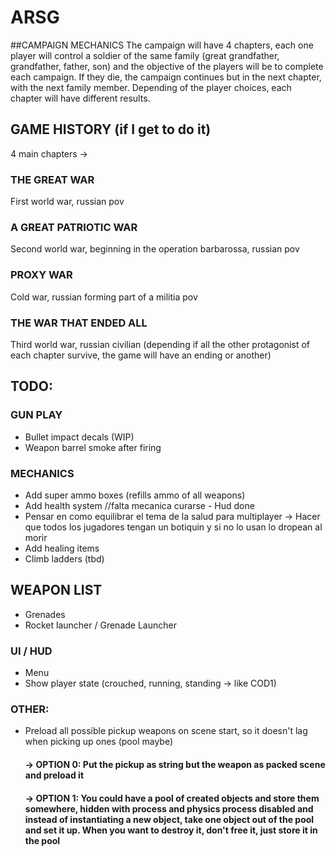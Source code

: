 # ARSG

##CAMPAIGN MECHANICS
The campaign will have 4 chapters, each one player will control a soldier of the same family (great grandfather, grandfather, father, son) and the objective of the players will be to complete each campaign.
If they die, the campaign continues but in the next chapter, with the next family member. 
Depending of the player choices, each chapter will have different results.



## GAME HISTORY (if I get to do it)
4 main chapters -> 

### THE GREAT WAR
 First world war, russian pov

### A GREAT PATRIOTIC WAR
 Second world war, beginning in the operation barbarossa, russian pov
 
### PROXY WAR
 Cold war, russian forming part of a militia pov
 
### THE WAR THAT ENDED ALL
 Third world war, russian civilian (depending if all the other protagonist of each chapter survive, the game will have an ending or another)


## TODO:

### GUN PLAY
 - Bullet impact decals (WIP)
 - Weapon barrel smoke after firing 

### MECHANICS
 - Add super ammo boxes (refills ammo of all weapons) 
 - Add health system //falta mecanica curarse - Hud done 
 - Pensar en como equilibrar el tema de la salud para multiplayer -> Hacer que todos los jugadores tengan un botiquin y si no lo usan lo dropean al morir
 - Add healing items
 - Climb ladders (tbd)

## WEAPON LIST
 - Grenades
 - Rocket launcher / Grenade Launcher
 
### UI / HUD
 - Menu
 - Show player state (crouched, running, standing -> like COD1)
 
### OTHER:
 - Preload all possible pickup weapons on scene start, so it doesn't lag when picking up ones (pool maybe)
 	#### -> OPTION 0: Put the pickup as string but the weapon as packed scene and preload it
	#### -> OPTION 1: You could have a pool of created objects and store them somewhere, hidden with process and physics process disabled and instead of instantiating a new object, take one object out of the pool and set it up. When you want to destroy it, don't free it, just store it in the pool 